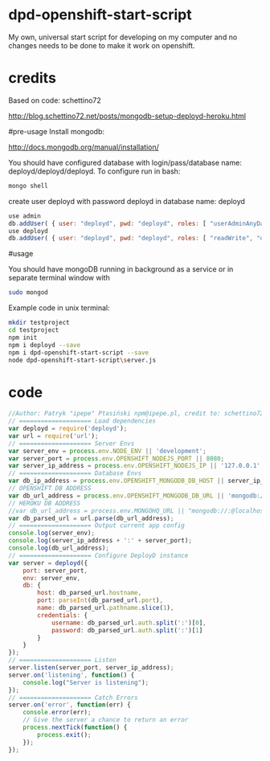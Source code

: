 # dpd-openshift-start-script
My own, universal start script for developing on my computer and no changes needs to be done to make it work on openshift.

# credits
Based on code: schettino72

http://blog.schettino72.net/posts/mongodb-setup-deployd-heroku.html

#pre-usage
Install mongodb:

http://docs.mongodb.org/manual/installation/

You should have configured database with login/pass/database name: deployd/deployd/deployd. To configure run in bash:
```bash
mongo shell
```

create user deployd with password deployd in database name: deployd
```javascript
use admin
db.addUser( { user: "deployd", pwd: "deployd", roles: [ "userAdminAnyDatabase" ] } )
use deployd
db.addUser( { user: "deployd", pwd: "deployd", roles: [ "readWrite", "dbAdmin" ] } )
```

#usage

You should have mongoDB running in background as a service or in separate terminal window with 
```bash
sudo mongod
```

Example code in unix terminal:
```bash
mkdir testproject
cd testproject
npm init
npm i deployd --save
npm i dpd-openshift-start-script --save
node dpd-openshift-start-script\server.js
```

# code
```javascript
//Author: Patryk "ipepe" Ptasiński npm@ipepe.pl, credit to: schettino72
// ==================== Load dependencies
var deployd = require('deployd');
var url = require('url');
// ==================== Server Envs
var server_env = process.env.NODE_ENV || 'development';
var server_port = process.env.OPENSHIFT_NODEJS_PORT || 8080;
var server_ip_address = process.env.OPENSHIFT_NODEJS_IP || '127.0.0.1';
// ==================== Database Envs
var db_ip_address = process.env.OPENSHIFT_MONGODB_DB_HOST || server_ip_address;
// OPENSHIFT DB ADDRESS
var db_url_address = process.env.OPENSHIFT_MONGODB_DB_URL || 'mongodb://deployd:deployd@'+db_ip_address+':27017/deployd';
// HEROKU DB ADDRESS
//var db_url_address = process.env.MONGOHQ_URL || "mongodb://:@localhost:27017/my_db_name";
var db_parsed_url = url.parse(db_url_address);
// ==================== Output current app config
console.log(server_env);
console.log(server_ip_address + ':' + server_port);
console.log(db_url_address);
// ==================== Configure DeployD instance
var server = deployd({
	port: server_port,
	env: server_env,
	db: {
		host: db_parsed_url.hostname,
		port: parseInt(db_parsed_url.port),
		name: db_parsed_url.pathname.slice(1),
		credentials: {
			username: db_parsed_url.auth.split(':')[0],
			password: db_parsed_url.auth.split(':')[1]
		}
	}
});
// ==================== Listen
server.listen(server_port, server_ip_address);
server.on('listening', function() {
	console.log("Server is listening");
});
// ==================== Catch Errors
server.on('error', function(err) {
	console.error(err);
	// Give the server a chance to return an error
	process.nextTick(function() {
		process.exit();
	});
});
```